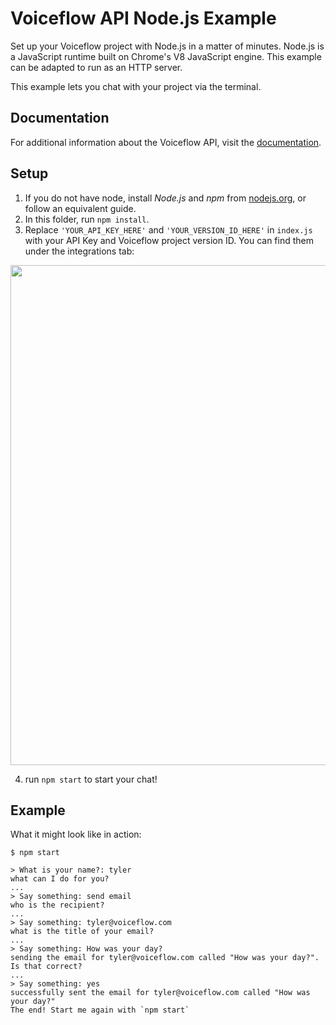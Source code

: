 # Voiceflow API Node.js Example

Set up your Voiceflow project with Node.js in a matter of minutes.
Node.js is a JavaScript runtime built on Chrome's V8 JavaScript engine.
This example can be adapted to run as an HTTP server.

This example lets you chat with your project via the terminal.

## Documentation

For additional information about the Voiceflow API, visit the [documentation](https://www.voiceflow.com/api/dialog-manager).

## Setup

1. If you do not have node, install _Node.js_ and _npm_ from [nodejs.org](https://nodejs.org/), or follow an equivalent guide.
2. In this folder, run `npm install`.
3. Replace `'YOUR_API_KEY_HERE'` and `'YOUR_VERSION_ID_HERE'` in `index.js` with your API Key and Voiceflow project version ID.
   You can find them under the integrations tab:

<img src="https://user-images.githubusercontent.com/5643574/129422436-04d964d3-85a0-402d-ae5e-d6e84723da5e.png" width=800 />

4. run `npm start` to start your chat!

## Example

What it might look like in action:

```
$ npm start

> What is your name?: tyler
what can I do for you?
...
> Say something: send email
who is the recipient?
...
> Say something: tyler@voiceflow.com
what is the title of your email?
...
> Say something: How was your day?
sending the email for tyler@voiceflow.com called "How was your day?". Is that correct?
...
> Say something: yes
successfully sent the email for tyler@voiceflow.com called "How was your day?"
The end! Start me again with `npm start`
```
